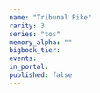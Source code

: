 ```yaml
---
name: "Tribunal Pike"
rarity: 3
series: "tos"
memory_alpha: ""
bigbook_tier:
events:
in_portal:
published: false
---
```

